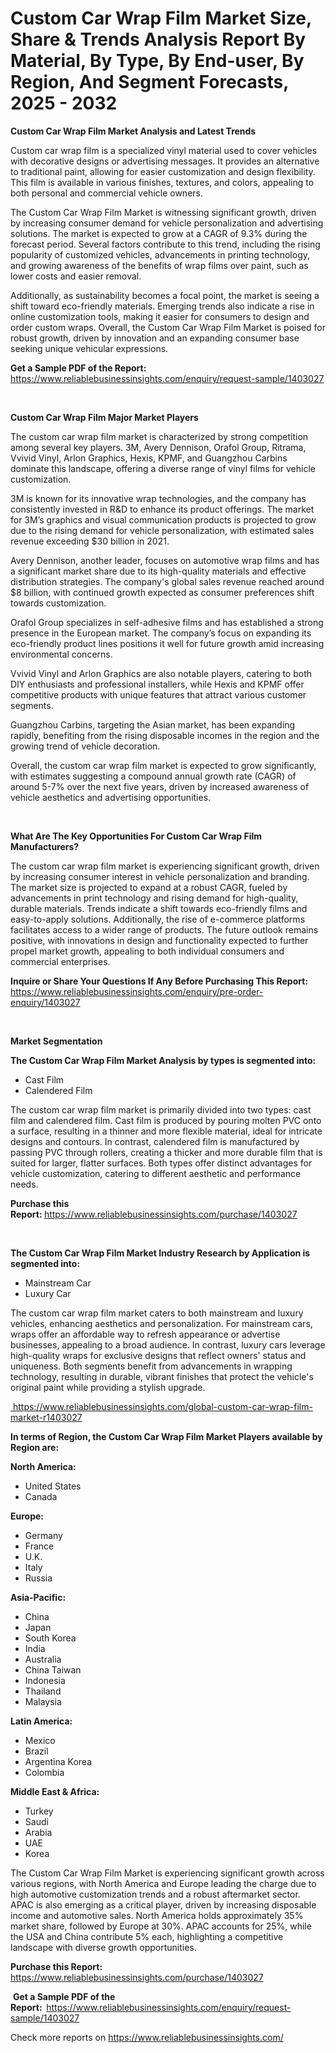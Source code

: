 <p><h1>Custom Car Wrap Film Market Size, Share & Trends Analysis Report By Material, By Type, By End-user, By Region, And Segment Forecasts, 2025 - 2032</h1></p><p><strong>Custom Car Wrap Film Market Analysis and Latest Trends</strong></p>
<p><p>Custom car wrap film is a specialized vinyl material used to cover vehicles with decorative designs or advertising messages. It provides an alternative to traditional paint, allowing for easier customization and design flexibility. This film is available in various finishes, textures, and colors, appealing to both personal and commercial vehicle owners.</p><p>The Custom Car Wrap Film Market is witnessing significant growth, driven by increasing consumer demand for vehicle personalization and advertising solutions. The market is expected to grow at a CAGR of 9.3% during the forecast period. Several factors contribute to this trend, including the rising popularity of customized vehicles, advancements in printing technology, and growing awareness of the benefits of wrap films over paint, such as lower costs and easier removal.</p><p>Additionally, as sustainability becomes a focal point, the market is seeing a shift toward eco-friendly materials. Emerging trends also indicate a rise in online customization tools, making it easier for consumers to design and order custom wraps. Overall, the Custom Car Wrap Film Market is poised for robust growth, driven by innovation and an expanding consumer base seeking unique vehicular expressions.</p></p>
<p><strong>Get a Sample PDF of the Report:&nbsp;</strong> <a href="https://www.reliablebusinessinsights.com/enquiry/request-sample/1403027?utm_campaign=1138&utm_medium=2&utm_source=Github&utm_content=ia&utm_term=12012025&utm_id=custom-car-wrap-film">https://www.reliablebusinessinsights.com/enquiry/request-sample/1403027</a></p>
<p>&nbsp;</p>
<p><strong>Custom Car Wrap Film Major Market Players</strong></p>
<p><p>The custom car wrap film market is characterized by strong competition among several key players. 3M, Avery Dennison, Orafol Group, Ritrama, Vvivid Vinyl, Arlon Graphics, Hexis, KPMF, and Guangzhou Carbins dominate this landscape, offering a diverse range of vinyl films for vehicle customization.</p><p>3M is known for its innovative wrap technologies, and the company has consistently invested in R&D to enhance its product offerings. The market for 3M’s graphics and visual communication products is projected to grow due to the rising demand for vehicle personalization, with estimated sales revenue exceeding $30 billion in 2021.</p><p>Avery Dennison, another leader, focuses on automotive wrap films and has a significant market share due to its high-quality materials and effective distribution strategies. The company's global sales revenue reached around $8 billion, with continued growth expected as consumer preferences shift towards customization.</p><p>Orafol Group specializes in self-adhesive films and has established a strong presence in the European market. The company’s focus on expanding its eco-friendly product lines positions it well for future growth amid increasing environmental concerns.</p><p>Vvivid Vinyl and Arlon Graphics are also notable players, catering to both DIY enthusiasts and professional installers, while Hexis and KPMF offer competitive products with unique features that attract various customer segments.</p><p>Guangzhou Carbins, targeting the Asian market, has been expanding rapidly, benefiting from the rising disposable incomes in the region and the growing trend of vehicle decoration.</p><p>Overall, the custom car wrap film market is expected to grow significantly, with estimates suggesting a compound annual growth rate (CAGR) of around 5-7% over the next five years, driven by increased awareness of vehicle aesthetics and advertising opportunities.</p></p>
<p>&nbsp;</p>
<p><strong>What Are The Key Opportunities For Custom Car Wrap Film Manufacturers?</strong></p>
<p><p>The custom car wrap film market is experiencing significant growth, driven by increasing consumer interest in vehicle personalization and branding. The market size is projected to expand at a robust CAGR, fueled by advancements in print technology and rising demand for high-quality, durable materials. Trends indicate a shift towards eco-friendly films and easy-to-apply solutions. Additionally, the rise of e-commerce platforms facilitates access to a wider range of products. The future outlook remains positive, with innovations in design and functionality expected to further propel market growth, appealing to both individual consumers and commercial enterprises.</p></p>
<p><strong>Inquire or Share Your Questions If Any Before Purchasing This Report:</strong> <a href="https://www.reliablebusinessinsights.com/enquiry/pre-order-enquiry/1403027?utm_campaign=1138&utm_medium=2&utm_source=Github&utm_content=ia&utm_term=12012025&utm_id=custom-car-wrap-film">https://www.reliablebusinessinsights.com/enquiry/pre-order-enquiry/1403027</a></p>
<p>&nbsp;</p>
<p><strong>Market Segmentation</strong></p>
<p><strong>The Custom Car Wrap Film Market Analysis by types is segmented into:</strong></p>
<p><ul><li>Cast Film</li><li>Calendered Film</li></ul></p>
<p><p>The custom car wrap film market is primarily divided into two types: cast film and calendered film. Cast film is produced by pouring molten PVC onto a surface, resulting in a thinner and more flexible material, ideal for intricate designs and contours. In contrast, calendered film is manufactured by passing PVC through rollers, creating a thicker and more durable film that is suited for larger, flatter surfaces. Both types offer distinct advantages for vehicle customization, catering to different aesthetic and performance needs.</p></p>
<p><strong>Purchase this Report:&nbsp;</strong><a href="https://www.reliablebusinessinsights.com/purchase/1403027?utm_campaign=1138&utm_medium=2&utm_source=Github&utm_content=ia&utm_term=12012025&utm_id=custom-car-wrap-film">https://www.reliablebusinessinsights.com/purchase/1403027</a></p>
<p>&nbsp;</p>
<p><strong>The Custom Car Wrap Film Market Industry Research by Application is segmented into:</strong></p>
<p><ul><li>Mainstream Car</li><li>Luxury Car</li></ul></p>
<p><p>The custom car wrap film market caters to both mainstream and luxury vehicles, enhancing aesthetics and personalization. For mainstream cars, wraps offer an affordable way to refresh appearance or advertise businesses, appealing to a broad audience. In contrast, luxury cars leverage high-quality wraps for exclusive designs that reflect owners' status and uniqueness. Both segments benefit from advancements in wrapping technology, resulting in durable, vibrant finishes that protect the vehicle's original paint while providing a stylish upgrade.</p></p>
<p><a href="https://www.reliablebusinessinsights.com/global-custom-car-wrap-film-market-r1403027?utm_campaign=1138&utm_medium=2&utm_source=Github&utm_content=ia&utm_term=12012025&utm_id=custom-car-wrap-film">&nbsp;https://www.reliablebusinessinsights.com/global-custom-car-wrap-film-market-r1403027</a></p>
<p><strong>In terms of Region, the Custom Car Wrap Film Market Players available by Region are:</strong></p>
<p>
    <p> <strong> North America: </strong>
        <ul>
            <li>United States</li>
            <li>Canada</li>
        </ul>
        </p> 
    <p> <strong> Europe: </strong>
        <ul>
            <li>Germany</li>
            <li>France</li>
            <li>U.K.</li>
            <li>Italy</li>
            <li>Russia</li>
        </ul>
        </p> 
    <p> <strong> Asia-Pacific: </strong>
        <ul>
            <li>China</li>
            <li>Japan</li>
            <li>South Korea</li>
            <li>India</li>
            <li>Australia</li>
            <li>China Taiwan</li>
            <li>Indonesia</li>
            <li>Thailand</li>
            <li>Malaysia</li>
        </ul>
        </p> 
    <p> <strong> Latin America: </strong>
        <ul>
            <li>Mexico</li>
            <li>Brazil</li>
            <li>Argentina Korea</li>
            <li>Colombia</li>
        </ul>
        </p> 
    <p> <strong> Middle East & Africa: </strong>
        <ul>
            <li>Turkey</li>
            <li>Saudi</li>
            <li>Arabia</li>
            <li>UAE</li>
            <li>Korea</li>
        </ul>
    </p>
    </p>
<p><p>The Custom Car Wrap Film Market is experiencing significant growth across various regions, with North America and Europe leading the charge due to high automotive customization trends and a robust aftermarket sector. APAC is also emerging as a critical player, driven by increasing disposable income and automotive sales. North America holds approximately 35% market share, followed by Europe at 30%. APAC accounts for 25%, while the USA and China contribute 5% each, highlighting a competitive landscape with diverse growth opportunities.</p></p>
<p><strong>Purchase this Report: </strong><a href="https://www.reliablebusinessinsights.com/purchase/1403027?utm_campaign=1138&utm_medium=2&utm_source=Github&utm_content=ia&utm_term=12012025&utm_id=custom-car-wrap-film">https://www.reliablebusinessinsights.com/purchase/1403027</a></p>
<p>&nbsp;<strong>Get a Sample PDF of the Report:&nbsp;&nbsp;</strong><a href="https://www.reliablebusinessinsights.com/enquiry/request-sample/1403027?utm_campaign=1138&utm_medium=2&utm_source=Github&utm_content=ia&utm_term=12012025&utm_id=custom-car-wrap-film">https://www.reliablebusinessinsights.com/enquiry/request-sample/1403027</a></p>
<p><strong></strong></p>
<p>Check more reports on <a href="https://www.reliablebusinessinsights.com/?utm_campaign=1138&utm_medium=2&utm_source=Github&utm_content=ia&utm_term=12012025&utm_id=custom-car-wrap-film">https://www.reliablebusinessinsights.com/</a></p>